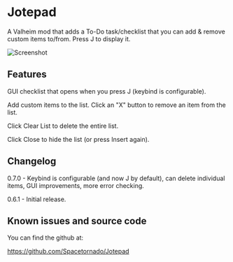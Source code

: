 ﻿# Jotepad

A Valheim mod that adds a To-Do task/checklist that you can add & remove custom items to/from. Press J to display it.

![Screenshot](http://tonays.com/i/jotepadscreen1.png "Jotepad Screenshot")

## Features

GUI checklist that opens when you press J (keybind is configurable).

Add custom items to the list. Click an "X" button to remove an item from the list.

Click Clear List to delete the entire list.

Click Close to hide the list (or press Insert again).


## Changelog

0.7.0 - Keybind is configurable (and now J by default), can delete individual items, GUI improvements, more error checking.

0.6.1 - Initial release.


## Known issues and source code

You can find the github at:

https://github.com/Spacetornado/Jotepad
